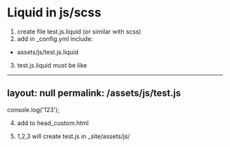 # Liquid in js/scss

1. create file test.js.liquid (or similar with scss)
2. add in _config.yml
include:
  - assets/js/test.js.liquid
3. test.js.liquid must be like

---
layout: null
permalink: /assets/js/test.js
---
console.log('123');

4. add <script src="{{ '/assets/js/test.js' | relative_url }}"></script> to head_custom.html

5. 1,2,3 will create test.js in _site/assets/js/